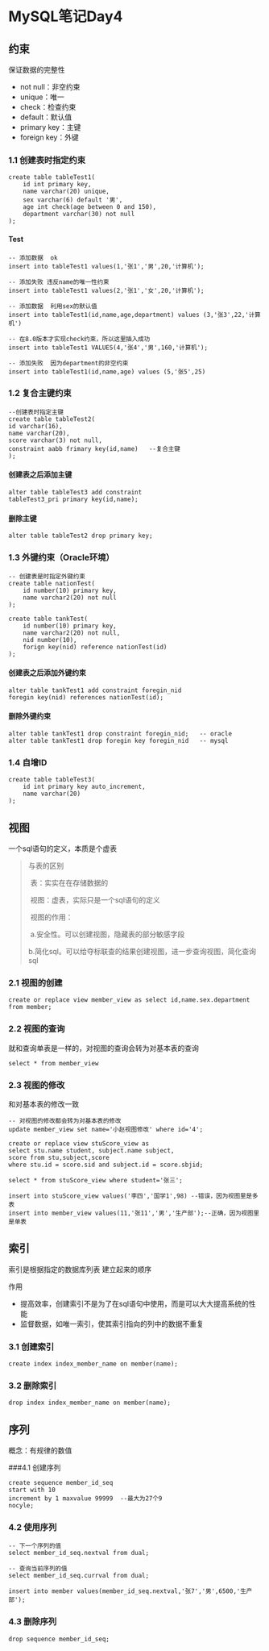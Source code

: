 # MySQL笔记Day4



## 约束

保证数据的完整性



- not null：非空约束
- unique：唯一
- check：检查约束
- default：默认值
- primary key：主键
- foreign key：外键



### 1.1   创建表时指定约束


```mysql
create table tableTest1(
	id int primary key,
    name varchar(20) unique,
    sex varchar(6) default '男',
    age int check(age between 0 and 150),
    department varchar(30) not null
);
```



#### Test

```mysql
-- 添加数据  ok
insert into tableTest1 values(1,'张1','男',20,'计算机');

-- 添加失败 违反name的唯一性约束
insert into tableTest1 values(2,'张1','女',20,'计算机');

-- 添加数据  利用sex的默认值
insert into tableTest1(id,name,age,department) values (3,'张3',22,'计算机')

-- 在8.0版本才实现check约束，所以这里插入成功
insert into tableTest1 VALUES(4,'张4','男',160,'计算机');

-- 添加失败  因为department的非空约束
insert into tableTest1(id,name,age) values (5,'张5',25)
```



### 1.2   复合主键约束

```mysql
--创建表时指定主键
create table tableTest2(
id varchar(16),
name varchar(20),
score varchar(3) not null,
constraint aabb frimary key(id,name)   --复合主键
);
```

#### 创建表之后添加主键

```mysql
alter table tableTest3 add constraint
tableTest3_pri primary key(id,name);
```



#### 删除主键

```mysql
alter table tableTest2 drop primary key;
```



### 1.3  外键约束（Oracle环境）

```mysql
-- 创建表是时指定外键约束
create table nationTest(
	id number(10) primary key,
    name varchar2(20) not null
);

create table tankTest(
	id number(10) primary key,
    name varchar2(20) not null,
    nid number(10),
    forign key(nid) reference nationTest(id)
);
```



#### 创建表之后添加外键约束

```mysql
alter table tankTest1 add constraint foregin_nid
foregin key(nid) references nationTest(id);
```



#### 删除外键约束

 ```mysql
alter table tankTest1 drop constraint foregin_nid;   -- oracle
alter table tankTest1 drop foregin key foregin_nid   -- mysql
 ```



### 1.4  自增ID   

```mysql
create table tableTest3(
	id int primary key auto_increment,
    name varchar(20)
);
```





## 视图

一个sql语句的定义，本质是个虚表

> 与表的区别
>
> ​		表：实实在在存储数据的
>
> ​		视图：虚表，实际只是一个sql语句的定义
>
> ​		视图的作用：
>
> ​		a.安全性。可以创建视图，隐藏表的部分敏感字段
>
> ​		b.简化sql。可以给夺标联查的结果创建视图，进一步查询视图，简化查询sql



### 2.1  视图的创建

```mysql
create or replace view member_view as select id,name.sex.department from member;
```



### 2.2  视图的查询

就和查询单表是一样的，对视图的查询会转为对基本表的查询

```mysql
select * from member_view
```





### 2.3  视图的修改

和对基本表的修改一致

```mysql
-- 对视图的修改都会转为对基本表的修改
update member_view set name='小赵视图修改' where id='4';

create or replace view stuScore_view as
select stu.name student, subject.name subject,
score from stu,subject,score
where stu.id = score.sid and subject.id = score.sbjid;

select * from stuScore_view where student='张三';

insert into stuScore_view values('李四','国学1',98)	--错误，因为视图里是多表
insert into member_view values(11,'张11','男','生产部');--正确，因为视图里是单表
```





## 索引

索引是根据指定的数据库列表  建立起来的顺序



作用

- 提高效率，创建索引不是为了在sql语句中使用，而是可以大大提高系统的性能
- 监督数据，如唯一索引，使其索引指向的列中的数据不重复



### 3.1  创建索引

```mysql
create index index_member_name on member(name);
```





### 3.2  删除索引

```mysql
drop index index_member_name on member(name);
```



## 序列

概念：有规律的数值

###4.1  创建序列

```mysql
create sequence member_id_seq
start with 10
increment by 1 maxvalue 99999  --最大为27个9
nocyle;
```



### 4.2  使用序列

```mysql
-- 下一个序列的值
select member_id_seq.nextval from dual;

-- 查询当前序列的值
select member_id_seq.currval from dual;

insert into member values(member_id_seq.nextval,'张7','男',6500,'生产部');
```



### 4.3  删除序列

```mysql
drop sequence member_id_seq;
```

